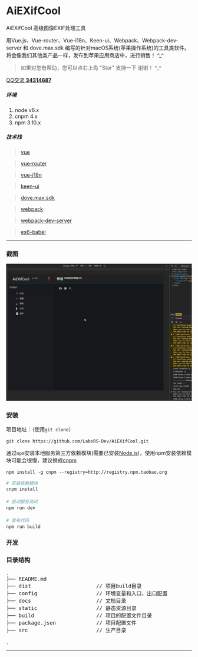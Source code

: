 # AiEXifCool
AiEXifCool  高级图像EXIF处理工具

用Vue.js、Vue-router、Vue-i18n、Keen-ui、Webpack、Webpack-dev-server 和 dove.max.sdk 编写的针对macOS系统(苹果操作系统)的工具类软件。
将会像我们其他类产品一样，发布到苹果应用商店中，进行销售！ ^_^

> 如果对您有帮助，您可以点右上角 "Star" 支持一下 谢谢！ ^_^


<p><a href="//wpa.qq.com/msgrd?v=3&uin=34314687&site=qq&menu=yes">QQ交流 <strong> 34314687 </strong></a></p>



##### 环境
 1. node v6.x
 2. cnpm 4.x
 3. npm 3.10.x

##### 技术栈

> [vue](https://github.com/vuejs/vue)

> [vue-router](https://github.com/vuejs/vue-router)

> [vue-i18n](https://kazupon.github.io/vue-i18n/)

> [keen-ui](https://github.com/JosephusPaye/Keen-UI)

> [dove.max.sdk](https://github.com/LabsRS-Dev/sdk)

> [webpack](http://webpack.github.io/docs/)

> [webpack-dev-server](https://github.com/webpack/webpack-dev-server)

> [es6-babel](https://babeljs.io/docs/learn-es2015/)

---
### 截图

![screen](./docs/assets/screen.gif)

### 安装
项目地址：（使用`git clone`）

```shell
git clone https://github.com/LabsRS-Dev/AiEXifCool.git
```

通过`npm`安装本地服务第三方依赖模块(需要已安装[Node.js](https://nodejs.org/))，使用npm安装依赖模块可能会很慢，建议换成[cnpm](http://cnpmjs.org/)

```shell
npm install -g cnpm --registry=http://registry.npm.taobao.org
```

```bash
# 安装依赖模块
cnpm install

# 启动服务测试
npm run dev

# 发布代码
npm run build

```

### 开发

### 目录结构
<pre>
.
├── README.md
├── dist                     // 项目build目录
├── config                   // 环境变量和入口，出口配置
├── docs                     // 文档目录
├── static                   // 静态资源目录
├── build                    // 项目的配置文件目录
├── package.json             // 项目配置文件
├── src                      // 生产目录

.
</pre>

------------

